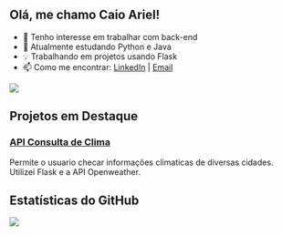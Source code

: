 ## Olá, me chamo Caio Ariel!

- 🔭 Tenho interesse em trabalhar com back-end
- 🌱 Atualmente estudando Python e Java
- 💡 Trabalhando em projetos usando Flask 
- 📫 Como me encontrar: [LinkedIn](https://www.linkedin.com/in/caio-ariel-693201281/) | [Email](caio.ariel@outlook.com)

<picture>
  <source
    srcset="https://github-readme-stats.vercel.app/api?username=caiosaraiv1&show_icons=true&theme=dark"
    media="(prefers-color-scheme: dark)"
  />
  <source
    srcset="https://github-readme-stats.vercel.app/api?username=caiosaraiv1&show_icons=true"
    media="(prefers-color-scheme: light), (prefers-color-scheme: no-preference)"
  />
  <img src="https://github-readme-stats.vercel.app/api?username=caiosaraiv1&show_icons=true" />
</picture>

## Projetos em Destaque

### [API Consulta de Clima](https://github.com/caiosaraiv1/api-consultaclima)
Permite o usuario checar informações climaticas de diversas cidades. Utilizei Flask e a API Openweather.


## Estatísticas do GitHub

<picture>
  <source
    srcset="https://github-readme-streak-stats.herokuapp.com/?user=caiosaraiv1&theme=dark"
    media="(prefers-color-scheme: dark)"
  />
  <source
    srcset="https://github-readme-streak-stats.herokuapp.com/?user=caiosaraiv1"
    media="(prefers-color-scheme: light), (prefers-color-scheme: no-preference)"
  />
  <img src="https://github-readme-streak-stats.herokuapp.com/?user=caiosaraiv1" />
</picture>
